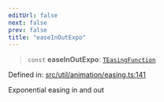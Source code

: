 ```yaml
---
editUrl: false
next: false
prev: false
title: "easeInOutExpo"
---
```


> `const` **easeInOutExpo**: [`TEasingFunction`](/api/fabric/namespaces/util/type-aliases/teasingfunction/)

Defined in: [src/util/animation/easing.ts:141](https://github.com/fabricjs/fabric.js/blob/fea1b29b7495d9634e300bd4bfa43de097745805/src/util/animation/easing.ts#L141)

Exponential easing in and out
